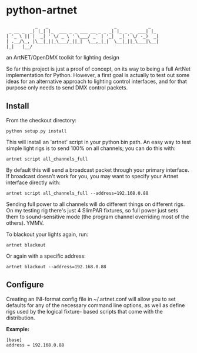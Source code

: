 python-artnet
=============
               _   _                         _            _
     _ __ _  _| |_| |_  ___ _ _ ___ __ _ _ _| |_ _ _  ___| |_ 
    | '_ \ || |  _| ' \/ _ \ ' \___/ _` | '_|  _| ' \/ -_)  _|
    | .__/\_, |\__|_||_\___/_||_|  \__,_|_|  \__|_||_\___|\__|
    |_|   |__/

an ArtNET/OpenDMX toolkit for lighting design

So far this project is just a proof of concept, on its way to being a full
ArtNet implementation for Python. However, a first goal is actually to test
out some ideas for an alternative approach to lighting control interfaces,
and for that purpose only needs to send DMX control packets.

Install
-------

From the checkout directory:

    python setup.py install

This will install an 'artnet' script in your python bin path. An easy way to
test simple light rigs is to send 100% on all channels; you can do this with:

    artnet script all_channels_full

By default this will send a broadcast packet through your primary interface. If
broadcast doesn't work for you, you may want to specify your Artnet interface
directly with:

    artnet script all_channels_full --address=192.168.0.88

Sending full power to all channels will do different things on different rigs.
On my testing rig there's just 4 SlimPAR fixtures, so full power just sets them
to sound-sensitive mode (the program channel overriding most of the others). YMMV.

To blackout your lights again, run:

    artnet blackout

Or again with a specific address:

    artnet blackout --address=192.168.0.88

Configure
---------

Creating an INI-format config file in ~/.artnet.conf will allow you to set defaults for any
of the necessary command line options, as well as define rigs used by the logical fixture-
based scripts that come with the distribution.

**Example:**

    [base]
    address = 192.168.0.88


